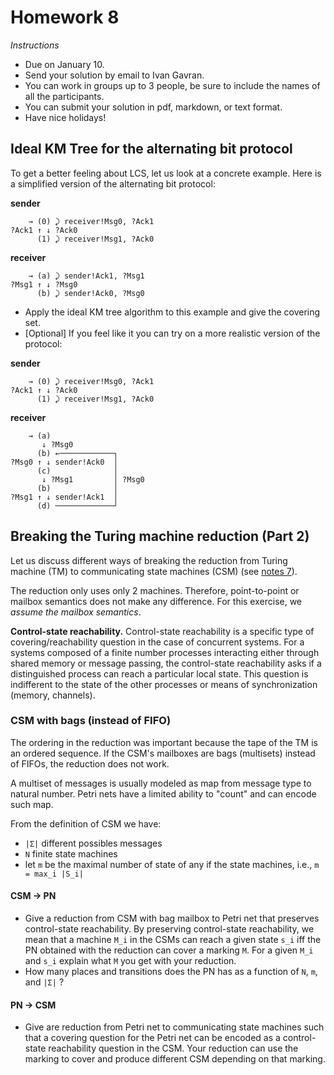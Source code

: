 # Homework 8

_Instructions_
* Due on January 10.
* Send your solution by email to Ivan Gavran.
* You can work in groups up to 3 people, be sure to include the names of all the participants.
* You can submit your solution in pdf, markdown, or text format.
* Have nice holidays!


## Ideal KM Tree for the alternating bit protocol

To get a better feeling about LCS, let us look at a concrete example.
Here is a simplified version of the alternating bit protocol:

__sender__
```
    → (0) ⤸ receiver!Msg0, ?Ack1
?Ack1 ↑ ↓ ?Ack0
      (1) ⤸ receiver!Msg1, ?Ack0
```

__receiver__
```
    → (a) ⤸ sender!Ack1, ?Msg1
?Msg1 ↑ ↓ ?Msg0
      (b) ⤸ sender!Ack0, ?Msg0
```

* Apply the ideal KM tree algorithm to this example and give the covering set.
* [Optional] If you feel like it you can try on a more realistic version of the protocol:

__sender__
```
    → (0) ⤸ receiver!Msg0, ?Ack1
?Ack1 ↑ ↓ ?Ack0
      (1) ⤸ receiver!Msg1, ?Ack0
```

__receiver__
```
    → (a)
       ↓ ?Msg0
      (b) ←────────────┐
?Msg0 ↑ ↓ sender!Ack0  │
      (c)              │
       ↓ ?Msg1         │ ?Msg0
      (b)              │
?Msg1 ↑ ↓ sender!Ack1  │
      (d) ─────────────┘
```


   
##  Breaking the Turing machine reduction (Part 2)

Let us discuss different ways of breaking the reduction from Turing machine (TM) to communicating state machines (CSM) (see [notes 7](../notes_7.md)).

The reduction only uses only 2 machines.
Therefore, point-to-point or mailbox semantics does not make any difference.
For this exercise, we _assume the mailbox semantics_.

__Control-state reachability.__
Control-state reachability is a specific type of covering/reachability question in the case of concurrent systems.
For a systems composed of a finite number processes interacting either through shared memory or message passing, the control-state reachability asks if a distinguished process can reach a particular local state.
This question is indifferent to the state of the other processes or means of synchronization (memory, channels).


### CSM with bags (instead of FIFO)

The ordering in the reduction was important because the tape of the TM is an ordered sequence.
If the CSM's mailboxes are bags (multisets) instead of FIFOs, the reduction does not work.

A multiset of messages is usually modeled as map from message type to natural number.
Petri nets have a limited ability to "count" and can encode such map.

From the definition of CSM we have:
* `|Σ|` different possibles messages
* `N` finite state machines
* let `m` be the maximal number of state of any if the state machines, i.e., `m = max_i |S_i|`

#### CSM → PN

* Give a reduction from CSM with bag mailbox to Petri net that preserves control-state reachability.
  By preserving control-state reachability, we mean that a machine `M_i` in the CSMs can reach a given state `s_i` iff the PN obtained with the reduction can cover a marking `M`.
  For a given `M_i` and `s_i` explain what `M` you get with your reduction.
* How many places and transitions does the PN has as a function of `N`, `m`, and `|Σ|` ?

#### PN → CSM

* Give are reduction from Petri net to communicating state machines such that a covering question for the Petri net can be encoded as a control-state reachability question in the CSM.
  Your reduction can use the marking to cover and produce different CSM depending on that marking.

